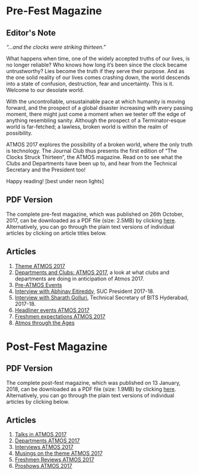 <!-- TITLE: Atmos 2017 Magazines -->
<!-- SUBTITLE: Journal Club's special publication on ATMOS 2017. -->

# Pre-Fest Magazine
## Editor's Note
*“...and the clocks were striking thirteen.”*

What happens when time, one of the widely accepted truths of our lives, is no longer reliable? Who knows how long it’s been since the clock became untrustworthy? Lies become the truth if they serve their purpose. And as the one solid reality of our lives comes crashing down, the world descends into a state of confusion, destruction, fear and uncertainty. This is it. Welcome to our desolate world.

With the uncontrollable, unsustainable pace at which humanity is moving forward, and the prospect of a global disaster increasing with every passing moment, there might just come a moment when we teeter off the edge of anything resembling sanity. Although the prospect of a Terminator-esque world is far-fetched; a lawless, broken world is within the realm of possibility.

ATMOS 2017 explores the possibility of a broken world, where the only truth is technology. The Journal Club thus presents the first edition of “The Clocks Struck Thirteen”, the ATMOS magazine. Read on to see what the Clubs and Departments have been up to, and hear from the Technical Secretary and the President too!

Happy reading!
[best under neon lights]
## PDF Version
The complete pre-fest magazine, which was published on 26th October, 2017, can be downloaded as a PDF file (size: 2.5MB) by clicking [here](/uploads/news/journal-club-2017-10-26.pdf). Alternatively, you can go through the plain text versions of individual articles by clicking on article titles below.  
## Articles
1. [Theme ATMOS 2017](/news/fests/atmos-17/themes)
2. [Departments and Clubs: ATMOS 2017](/news/fests/atmos-17/dept-club-work), a look at what clubs and departments are doing in anticipation of Atmos 2017.
3. [Pre-ATMOS Events](/news/fests/atmos-17/pre-atmos)
4. [Interview with Abhinav Eitireddy](/news/fests/atmos-17/president-interview), SUC President 2017-18.
5. [Interview with Sharath Golluri](/news/fests/atmos-17/techsec-interview), Technical Secretary of BITS Hyderabad, 2017-18.
6. [Headliner events ATMOS 2017](/news/fests/atmos-17/events)
7. [Freshmen expectations ATMOS 2017](/news/fests/atmos-17/expectations)
8. [Atmos through the Ages](/news/fests/atmos-17/atmos-over-time)

# Post-Fest Magazine
## PDF Version
The complete post-fest magazine, which was published on 13 January, 2018, can be downloaded as a PDF file (size: 1.9MB) by clicking [here](/uploads/news/journal-club-2018-01-13.pdf). Alternatively, you can go through the plain text versions of individual articles by clicking below.
## Articles
1. [Talks in ATMOS 2017](/news/fests/atmos-17/talks)
2. [Departments ATMOS 2017](/news/fests/atmos-17/depts)
3. [Interviews ATMOS 2017](/news/fests/atmos-17/interview)
4. [Musings on the theme ATMOS 2017](/news/fests/atmos-17/theme)
5. [ Freshmen Reviews ATMOS 2017](/news/fests/atmos-17/reviews)
6. [Proshows ATMOS 2017](/news/fests/atmos-17/proshows)

